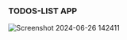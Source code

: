 ### TODOS-LIST APP
![Screenshot 2024-06-26 142411](https://github.com/UnnatiVe/Todo-list/assets/139119672/b6380aba-1e1d-4e19-b665-6a03739836b0)
